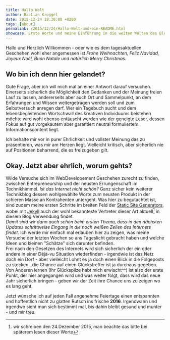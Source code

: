 ```yaml
---
title: Hallo Welt
author: Bastian Kroggel
date: 2015-12-24 18:30:00 +0200
tags: [about]
permalink: /2015/12/24/Hallo-Welt-und-ein-README.html
showcase: Erste Worte und meine Einführung in die weiten Welten des Blogging-Daseins. Wer nach dem Was, Wo und Warum sucht wird Antworten finden. Wer nicht - der trotzdem. Wenig Inhalt, dafür umso mehr Worte.
---
```

Hallo und Herzlich Willkommen - oder wie es dem tagesaktuellen Geschehen wohl eher angemessen ist *Frohe Weihnachten, Feliz Navidad, Joyeux Noël, Buon Natale und natürlich Merry Christmas*.

## Wo bin ich denn hier gelandet?
Gute Frage, aber ich will mich mal an einer Antwort darauf versuchen.
Einerseits sicherlich die Möglichkeit den Gedanken und der
Meinung freien Lauf zu lassen, andererseits aber auch Ort und Sammelpunkt, an dem Erfahrungen und Wissen weitergetragen werden soll und zum Selbstversuch anregen darf.
Wer ein Tagebuch sucht und dem lebensbegleitenden Wortschwall des kreativen Individuums beistehen möchte wird wohl ebenso entäuscht werden wie der geneigte Leser, dessen Fokus auf gut vorgekautem aber garantiert neutral formuliertem Informationscontent liegt.
<!-- more -->
Ich behalte mir vor in purer Ehrlichkeit und vollster Meinung das zu präsentieren, was mir am Herzen liegt. Vielleicht kritisch, aber sicherlich nie auf Positionen beharrend, die es freizugeben gilt.

## Okay. Jetzt aber ehrlich, worum gehts?
Wilde Versuche sich im WebDevelopement Geschehen zurecht zu finden, zwischen Entrepreneurship und der neusten Errungenschaft im Technikhimmel. *Ist das Internet nicht schön?* Ganz sicher kein weiterer Technikblog dessen wohlgewählte Worte zum neusten Produkt in der schieren Masse an Kontrahenten untergeht. Was hier zu begutachtet ist, sind zudem meine ersten Schritte im breiten Feld der [Static Site Generators], wobei mit [Jekyll] auch der wohl bekannteste Vertreter dieser Art aktuell[^1] in diesem Blog Verwendung findet.  
*Damit sind wir dann auch schon beim ersten Thema, dass in den nächsten Updates schrittweise Eingang in die noch weißen Zeilen des Internets findet.*
Ich werde mir einfach mal erlauben hier zu zeigen, was meine Versuche der letzten Wochen so ans Tageslicht gebracht haben und welche Ideen und kleinen "Schätze" sich darunter befinden.  
Frei nach den Gesetzen des Internets wird sich sicherlich der ein oder andere in einer Déjà-vu Situation wiederfinden - irgendwie ist das Netz doch ein Dorf - aber vielleicht Lohnt es ja doch einen Blick in die Folgeposts zu stecken...die Chance auf einen Glückstreffer ist ja durchaus gegeben.
Von Anderen lernen (Ihr Glückspilze habt mich erwischt^^) ist also der erste Punkt, der hier angegangen wird und was weiter folgt, dass wird das neue Jahr sicherlich bringen - geben wir der Zeit ihre Chance uns zu zeigen wo es lang geht.

Jetzt wünsche ich auf jeden Fall angenehme Feiertage einen entspannten und hoffentlich nicht zu glatten Rutsch ins frische **2016**.
Irgendwann und irgendwo sieht man sich bestimmt mal, bis dahin bleibt gesund und munter - und mir treu.

[Static Site Generators]: https://www.staticgen.com/
[Jekyll]: http://jekyllrb.com/

[^1]: wir schreiben den 24.Dezember 2015, man beachte das bitte bei späterem lesen dieser Worte
